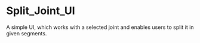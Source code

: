 # Split_Joint_UI

A simple UI, which works with a selected joint and enables users to split it in given segments.
